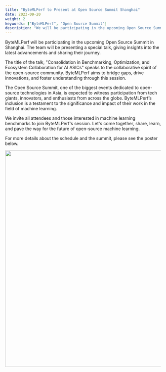 ```yaml
---
title: "ByteMLPerf to Present at Open Source Summit Shanghai"
date: 2023-09-20
weight: 2
keywords: ["ByteMLPerf", "Open Source Summit"]
description: "We will be participating in the upcoming Open Source Summit in Shanghai"
---
```


ByteMLPerf will be participating in the upcoming Open Source Summit in Shanghai. The team will be presenting a special talk, giving insights into the latest advancements and sharing their journey.

The title of the talk, "Consolidation in Benchmarking, Optimization, and Ecosystem Collaboration for AI ASICs" speaks to the collaborative spirit of the open-source community. ByteMLPerf aims to bridge gaps, drive innovations, and foster understanding through this session.

The Open Source Summit, one of the biggest events dedicated to open-source technologies in Asia, is expected to witness participation from tech giants, innovators, and enthusiasts from across the globe. ByteMLPerf’s inclusion is a testament to the significance and impact of their work in the field of machine learning.

We invite all attendees and those interested in machine learning benchmarks to join ByteMLPerf's session. Let's come together, share, learn, and pave the way for the future of open-source machine learning.

For more details about the schedule and the summit, please see the poster below.


<div align="center">
  <img src="/img/blog/open_source_summit/1.jpg" width="700">
</div>
